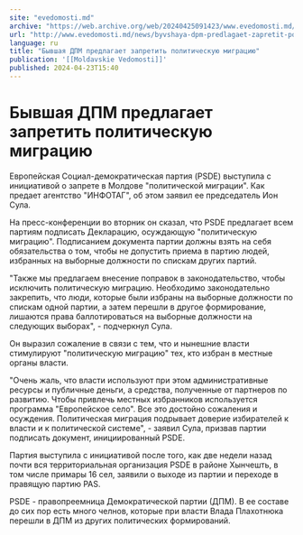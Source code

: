 ```yaml
---
site: "evedomosti.md"
archive: "https://web.archive.org/web/20240425091423/www.evedomosti.md/news/byvshaya-dpm-predlagaet-zapretit-politicheskuyu-migraciyu"
url: "http://www.evedomosti.md/news/byvshaya-dpm-predlagaet-zapretit-politicheskuyu-migraciyu"
language: ru
title: "Бывшая ДПМ предлагает запретить политическую миграцию"
publication: '[[Moldavskie Vedomosti]]'
published: 2024-04-23T15:40
---
```


# Бывшая ДПМ предлагает запретить политическую миграцию

Европейская Социал-демократическая партия (PSDE) выступила с инициативой о запрете в Молдове "политической миграции". Как предает агентство "ИНФОТАГ", об этом заявил ее председатель Ион Сула.

На пресс-конференции во вторник он сказал, что PSDE предлагает всем партиям подписать Декларацию, осуждающую "политическую миграцию". Подписанием документа партии должны взять на себя обязательства о том, чтобы не допустить приема в партию людей, избранных на выборные должности по спискам других партий.

"Также мы предлагаем внесение поправок в законодательство, чтобы исключить политическую миграцию. Необходимо законодательно закрепить, что люди, которые были избраны на выборные должности по спискам одной партии, а затем перешли в другое формирование, лишаются права баллотироваться на выборные должности на следующих выборах", - подчеркнул Сула.

Он выразил сожаление в связи с тем, что и нынешние власти стимулируют "политическую миграцию" тех, кто избран в местные органы власти.

"Очень жаль, что власти используют при этом административные ресурсы и публичные деньги, а средства, полученные от партнеров по развитию. Чтобы привлечь местных избранников используется программа "Европейское село". Все это достойно сожаления и осуждения. Политическая миграция подрывает доверие избирателей к власти и к политической системе", - заявил Сула, призвав партии подписать документ, инициированный PSDE.

Партия выступила с инициативой после того, как две недели назад почти вся территориальная организация PSDE в районе Хынчешть, в том числе примары 16 сел, заявили о выходе из партии и переходе в правящую партию PAS.

PSDE - правопреемница Демократической партии (ДПМ). В ее составе до сих пор есть много челнов, которые при власти Влада Плахотнюка перешли в ДПМ из других политических формирований.